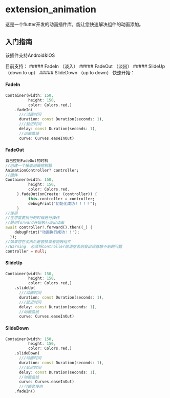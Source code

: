 # extension_animation

这是一个flutter开发的动画插件库，能让您快速解决组件的动画添加。

## 入门指南

该插件支持Android&IOS

目前支持：
	##### FadeIn （淡入）
	##### FadeOut （淡出）
        ##### SlideUp （down to up）
	##### SlideDown （up to down）
快速开始：

#### 	FadeIn

```dart
Container(width: 150,
          height: 150,
          color: Colors.red,)
    .fadeIn(
      ///动画时间
      duration: const Duration(seconds: 1),
      ///延迟时间
      delay: const Duration(seconds: 1),
	  //动画曲线
      curve: Curves.easeInOut)
```

#### 	FadeOut

```dart
自己控制FadeOut的时机
//创建一个接收动画控制器
AnimationController? controller;
//组件
Container(width: 150,
          height: 150,
          color: Colors.red,
     ).fadeOut(onCreate: (controller)) {
          this.controller = controller;
          debugPrint("初始化成功！！！！");
     }
//使用
//在您需要执行的时候进行操作
//是用forward开始执行淡出动画
await controller?.forward().then((_) {
    debugPrint("动画执行成功！！");
  });
//如果您在淡出后是替换或者销毁组件
//Warning  必须将controller给清空否则会出现意想不到的问题
controller = null;
```


#### 	SlideUp

```dart
Container(width: 150,
          height: 150,
          color: Colors.red,)
    .slideUp(
      ///动画时间
      duration: const Duration(seconds: 1),
      ///延迟时间
      delay: const Duration(seconds: 1),
	  //动画曲线
      curve: Curves.easeInOut)
```

#### 	SlideDown

```dart
Container(width: 150,
          height: 150,
          color: Colors.red,)
    .slideDown(
      ///动画时间
      duration: const Duration(seconds: 1),
      ///延迟时间
      delay: const Duration(seconds: 1),
	  //动画曲线
      curve: Curves.easeInOut)
      //可嵌套使用
    .fadeIn()
```
